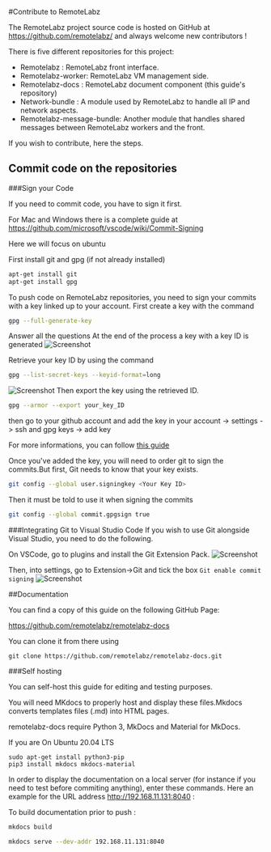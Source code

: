#Contribute to RemoteLabz

The RemoteLabz project source code is hosted on GitHub at https://github.com/remotelabz/ and always welcome new contributors !

There is five different repositories for this project:

* Remotelabz : RemoteLabz front interface.
* Remotelabz-worker: RemoteLabz VM management side.
* Remotelabz-docs : RemoteLabz document component (this guide's repository)
* Network-bundle : A module used by RemoteLabz to handle all IP and network aspects.
* Remotelabz-message-bundle: Another module that handles shared messages between RemoteLabz workers and the front. 

If you wish to contribute, here the steps.
## Commit code on the repositories
###Sign your Code

If you need to commit code, you have to sign it first. 

For Mac and Windows there is a complete guide at https://github.com/microsoft/vscode/wiki/Commit-Signing

Here we will focus on ubuntu 

First install git and gpg (if not already installed)

```bash
apt-get install git
apt-get install gpg
```

To push code on RemoteLabz repositories, you need to sign your commits with a key linked up to your account.
First create a key with the command
```bash
gpg --full-generate-key
```
Answer all the questions
At the end of the process a key with a key ID is generated
![Screenshot](/images/Developers/git_images/gpg_key_generated.png)


Retrieve your key ID by using the command
```bash
gpg --list-secret-keys --keyid-format=long
```
![Screenshot](/images/Developers/git_images/gpg_key_list.png)
Then export the key using the retrieved ID.

```bash
gpg --armor --export your_key_ID
```
then go to your github account and add the key in your account -> settings -> ssh and gpg keys -> add key 


For more informations, you can follow <a href="https://docs.github.com/en/authentication/managing-commit-signature-verification/adding-a-gpg-key-to-your-github-account"> this guide</a>

Once you've added the key, you will need to order git to sign the commits.But first, Git needs to know that your key exists.
```bash
git config --global user.signingkey <Your Key ID>
```
Then it must be told to use it when signing the commits

```bash
git config --global commit.gpgsign true
```
###Integrating Git to Visual Studio Code
If you wish to use Git alongside Visual Studio, you need to do the following.

On VSCode, go to plugins and install the Git Extension Pack.
![Screenshot](/images/Developers/git_images/vscode_git_add.png)

Then, into settings, go to Extension->Git and tick the box `Git enable commit signing`
![Screenshot](/images/Developers/git_images/vscode_git_code_signing.png)

##Documentation

You can find a copy of this guide on the following GitHub Page:

https://github.com/remotelabz/remotelabz-docs

You can clone it from there using 

```
git clone https://github.com/remotelabz/remotelabz-docs.git
```

###Self hosting

You can self-host this guide for editing and testing purposes.

You will need MKdocs to properly host and display these files.Mkdocs converts templates files (.md) into HTML pages.


remotelabz-docs require Python 3, MkDocs and Material for MkDocs.

If you are On Ubuntu 20.04 LTS

```
sudo apt-get install python3-pip
pip3 install mkdocs mkdocs-material

```

In order to display the documentation on a local server (for instance if you need to test before commiting anything), enter these commands.
Here an example for the URL address http://192.168.11.131:8040 :

To build documentation prior to push :
``` bash
mkdocs build
```

``` bash 
mkdocs serve --dev-addr 192.168.11.131:8040
```


